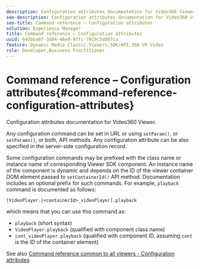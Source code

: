 ```yaml
---
description: Configuration attributes documentation for Video360 Viewer.
seo-description: Configuration attributes documentation for Video360 Viewer.
seo-title: Command reference – Configuration attributes
solution: Experience Manager
title: Command reference – Configuration attributes
uuid: 645bba87-3d84-46e9-97fc-7019c5dd87ca
feature: Dynamic Media Classic,Viewers,SDK/API,360 VR Video
role: Developer,Business Practitioner
---
```


# Command reference – Configuration attributes{#command-reference-configuration-attributes}

Configuration attributes documentation for Video360 Viewer.

Any configuration command can be set in URL or using `setParam()`, or `setParams()`, or both, API methods. Any configuration attribute can be also specified in the server-side configuration record.

Some configuration commands may be prefixed with the class name or instance name of corresponding Viewer SDK component. An instance name of the component is dynamic and depends on the ID of the viewer container DOM element passed to `setContainerId()` API method. Documentation includes an optional prefix for such commands. For example, `playback` command is documented as follows:

`[VideoPlayer.|<containerId>_videoPlayer].playback`

which means that you can use this command as:

* `playback` (short syntax) 
* `VideoPlayer.playback` (qualified with component class name) 
* `cont_videoPlayer.playback` (qualified with component ID, assuming `cont` is the ID of the container element)

See also [Command reference common to all viewers - Configuration attributes](../../../r-html5-viewer-20-cmdref-configattrib/r-html5-viewer-20-cmdref-configattrib.md#concept-850e0f2c49b949deb7cfbfd330d329bd) 
